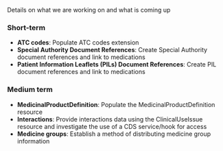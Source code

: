 Details on what we are working on and what is coming up

### Short-term

- **ATC codes**: Populate ATC codes extension
- **Special Authority Document References**: Create Special Authority document references and link to medications
- **Patient Information Leaflets (PILs) Document References**: Create PIL document references and link to medications

### Medium term

- **MedicinalProductDefinition**: Populate the MedicinalProductDefinition resource
- **Interactions**: Provide interactions data using the ClinicalUseIssue resource and investigate the use of a CDS service/hook for access
- **Medicine groups**: Establish a method of distributing medicine group information


